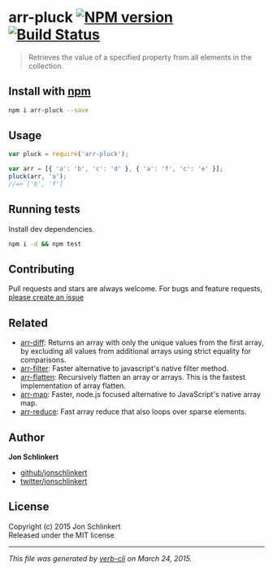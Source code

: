 # arr-pluck [![NPM version](https://badge.fury.io/js/arr-pluck.svg)](http://badge.fury.io/js/arr-pluck)  [![Build Status](https://travis-ci.org/jonschlinkert/arr-pluck.svg)](https://travis-ci.org/jonschlinkert/arr-pluck) 

> Retrieves the value of a specified property from all elements in the collection.

## Install with [npm](npmjs.org)

```bash
npm i arr-pluck --save
```

## Usage

```js
var pluck = require('arr-pluck');

var arr = [{ 'a': 'b', 'c': 'd' }, { 'a': 'f', 'c': 'e' }];
pluck(arr, 'a');
//=> ['b', 'f']
```

## Running tests
Install dev dependencies.

```bash
npm i -d && npm test
```

## Contributing
Pull requests and stars are always welcome. For bugs and feature requests, [please create an issue](https://github.com/jonschlinkert/arr-pluck/issues)

## Related
* [arr-diff](https://github.com/jonschlinkert/arr-diff): Returns an array with only the unique values from the first array, by excluding all values from additional arrays using strict equality for comparisons.
* [arr-filter](https://github.com/jonschlinkert/arr-filter): Faster alternative to javascript's native filter method.
* [arr-flatten](https://github.com/jonschlinkert/arr-flatten): Recursively flatten an array or arrays. This is the fastest implementation of array flatten.
* [arr-map](https://github.com/jonschlinkert/arr-map): Faster, node.js focused alternative to JavaScript's native array map.
* [arr-reduce](https://github.com/jonschlinkert/arr-reduce): Fast array reduce that also loops over sparse elements.

## Author

**Jon Schlinkert**
 
+ [github/jonschlinkert](https://github.com/jonschlinkert)
+ [twitter/jonschlinkert](http://twitter.com/jonschlinkert) 

## License
Copyright (c) 2015 Jon Schlinkert  
Released under the MIT license

***

_This file was generated by [verb-cli](https://github.com/assemble/verb-cli) on March 24, 2015._